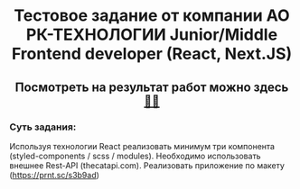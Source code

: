 # <div align="center">Тестовое задание от компании АО РК-ТЕХНОЛОГИИ Junior/Middle Frontend developer (React, Next.JS)</div>

## <div align="center">Посмотреть на результат работ можно здесь <a href="cat-gallery-git-master-farids-projects-eaf9b1b4.vercel.app">👨‍💻</a></div>


### Суть задания:

Используя технологии React реализовать минимум три компонента (styled-components / scss / modules). Необходимо использовать внешнее Rest-API (thecatapi.com). Реализовать приложение по макету (https://prnt.sc/s3b9ad)